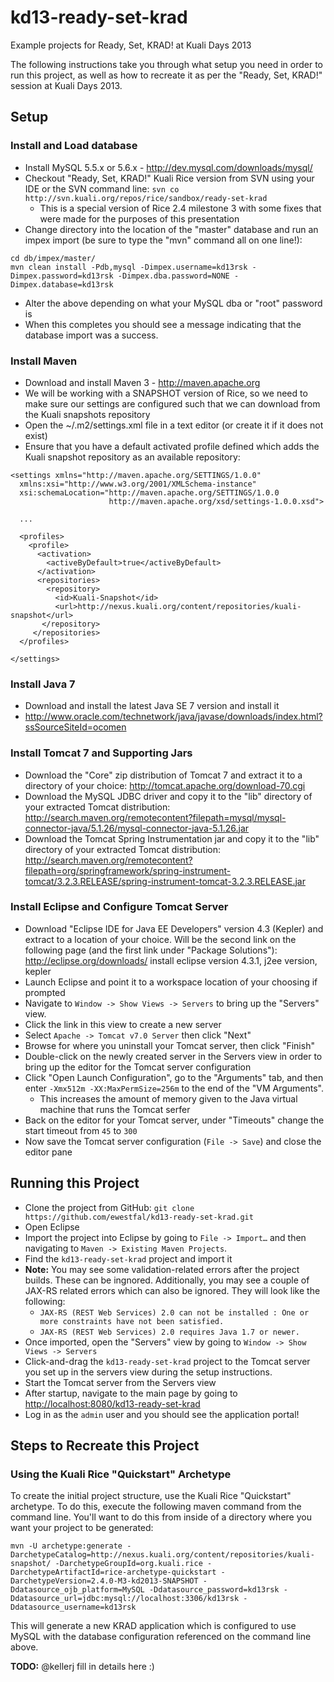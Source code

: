 kd13-ready-set-krad
===================

Example projects for Ready, Set, KRAD! at Kuali Days 2013

The following instructions take you through what setup you need in order to run this project, as well as how to recreate it as per the "Ready, Set, KRAD!" session at Kuali Days 2013.

## Setup

### Install and Load database

* Install MySQL 5.5.x or 5.6.x - <http://dev.mysql.com/downloads/mysql/>
* Checkout "Ready, Set, KRAD!" Kuali Rice version from SVN using your IDE or the SVN command line: `svn co http://svn.kuali.org/repos/rice/sandbox/ready-set-krad`
	* This is a special version of Rice 2.4 milestone 3 with some fixes that were made for the purposes of this presentation
* Change directory into the location of the "master" database and run an impex import (be sure to type the "mvn" command all on one line!):

```
cd db/impex/master/
mvn clean install -Pdb,mysql -Dimpex.username=kd13rsk -Dimpex.password=kd13rsk -Dimpex.dba.password=NONE -Dimpex.database=kd13rsk
```
* Alter the above depending on what your MySQL dba or "root" password is
* When this completes you should see a message indicating that the database import was a success.

### Install Maven

* Download and install Maven 3 - <http://maven.apache.org>
* We will be working with a SNAPSHOT version of Rice, so we need to make sure our settings are configured such that we can download from the Kuali snapshots repository
* Open the ~/.m2/settings.xml file in a text editor (or create it if it does not exist)
* Ensure that you have a default activated profile defined which adds the Kuali snapshot repository as an available repository:

```
<settings xmlns="http://maven.apache.org/SETTINGS/1.0.0"
  xmlns:xsi="http://www.w3.org/2001/XMLSchema-instance"
  xsi:schemaLocation="http://maven.apache.org/SETTINGS/1.0.0
                      http://maven.apache.org/xsd/settings-1.0.0.xsd">
                      
  ...
  
  <profiles>
    <profile>
      <activation>
        <activeByDefault>true</activeByDefault>
      </activation>
      <repositories>
        <repository>
          <id>Kuali-Snapshot</id>
          <url>http://nexus.kuali.org/content/repositories/kuali-snapshot</url>
       </repository>
     </repositories>
  </profiles>
  
</settings>
```

### Install Java 7

* Download and install the latest Java SE 7 version and install it
* <http://www.oracle.com/technetwork/java/javase/downloads/index.html?ssSourceSiteId=ocomen>

### Install Tomcat 7 and Supporting Jars

* Download the "Core" zip distribution of Tomcat 7 and extract it to a directory of your choice: <http://tomcat.apache.org/download-70.cgi>
* Download the MySQL JDBC driver and copy it to the "lib" directory of your extracted Tomcat distribution: <http://search.maven.org/remotecontent?filepath=mysql/mysql-connector-java/5.1.26/mysql-connector-java-5.1.26.jar>
* Download the Tomcat Spring Instrumentation jar and copy it to the "lib" directory of your extracted Tomcat distribution: <http://search.maven.org/remotecontent?filepath=org/springframework/spring-instrument-tomcat/3.2.3.RELEASE/spring-instrument-tomcat-3.2.3.RELEASE.jar>

### Install Eclipse and Configure Tomcat Server

* Download "Eclipse IDE for Java EE Developers" version 4.3 (Kepler) and extract to a location of your choice. Will be the second link on the following page (and the first link under "Package Solutions"): <http://eclipse.org/downloads/> install eclipse version 4.3.1, j2ee version, kepler
* Launch Eclipse and point it to a workspace location of your choosing if prompted
* Navigate to `Window -> Show Views -> Servers` to bring up the "Servers" view.
* Click the link in this view to create a new server
* Select `Apache -> Tomcat v7.0 Server` then click "Next"
* Browse for where you uninstall your Tomcat server, then click "Finish"
* Double-click on the newly created server in the Servers view in order to bring up the editor for the Tomcat server configuration
* Click "Open Launch Configuration", go to the "Arguments" tab, and then enter `-Xmx512m -XX:MaxPermSize=256m` to the end of the "VM Arguments".
	* This increases the amount of memory given to the Java virtual machine that runs the Tomcat serfer
* Back on the editor for your Tomcat server, under "Timeouts" change the start timeout from `45` to `300`
* Now save the Tomcat server configuration (`File -> Save`) and close the editor pane



## Running this Project

* Clone the project from GitHub: `git clone https://github.com/ewestfal/kd13-ready-set-krad.git`
* Open Eclipse
* Import the project into Eclipse by going to `File -> Import…` and then navigating to `Maven -> Existing Maven Projects`.
* Find the `kd13-ready-set-krad` project and import it
* **Note:** You may see some validation-related errors after the project builds. These can be ingnored. Additionally, you may see a couple of JAX-RS related errors which can also be ignored. They will look like the following:
	* `JAX-RS (REST Web Services) 2.0 can not be installed : One or more constraints have not been satisfied.`
	* `JAX-RS (REST Web Services) 2.0 requires Java 1.7 or newer.`
* Once imported, open the "Servers" view by going to `Window -> Show Views -> Servers`
* Click-and-drag the `kd13-ready-set-krad` project to the Tomcat server you set up in the servers view during the setup instructions.
* Start the Tomcat server from the Servers view
* After startup, navigate to the main page by going to <http://localhost:8080/kd13-ready-set-krad>
* Log in as the `admin` user and you should see the application portal!

## Steps to Recreate this Project

### Using the Kuali Rice "Quickstart" Archetype

To create the initial project structure, use the Kuali Rice "Quickstart" archetype. To do this, execute the following maven command from the command line. You'll want to do this from inside of a directory where you want your project to be generated:

```
mvn -U archetype:generate -DarchetypeCatalog=http://nexus.kuali.org/content/repositories/kuali-snapshot/ -DarchetypeGroupId=org.kuali.rice -DarchetypeArtifactId=rice-archetype-quickstart -DarchetypeVersion=2.4.0-M3-kd2013-SNAPSHOT -Ddatasource_ojb_platform=MySQL -Ddatasource_password=kd13rsk -Ddatasource_url=jdbc:mysql://localhost:3306/kd13rsk -Ddatasource_username=kd13rsk
```

This will generate a new KRAD application which is configured to use MySQL with the database configuration referenced on the command line above.

**TODO:** @kellerj fill in details here :)
